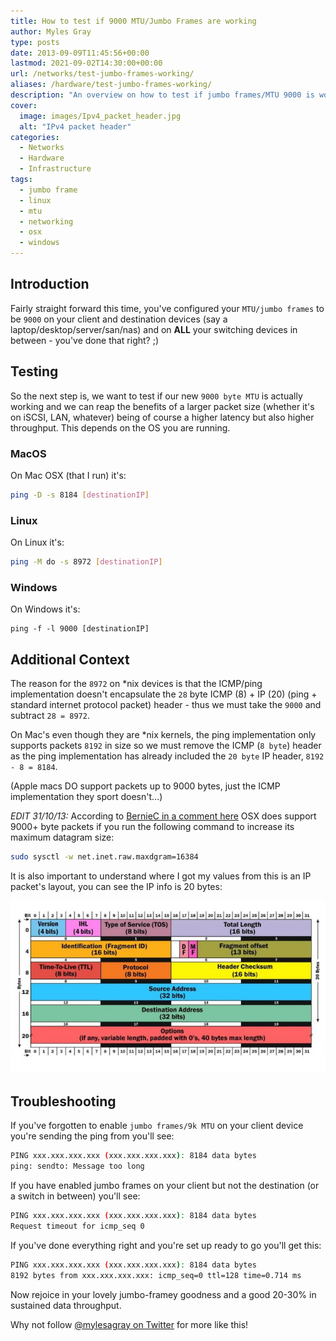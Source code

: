 ```yaml
---
title: How to test if 9000 MTU/Jumbo Frames are working
author: Myles Gray
type: posts
date: 2013-09-09T11:45:56+00:00
lastmod: 2021-09-02T14:30:00+00:00
url: /networks/test-jumbo-frames-working/
aliases: /hardware/test-jumbo-frames-working/
description: "An overview on how to test if jumbo frames/MTU 9000 is working on mac, Linux, and Windows"
cover:
  image: images/Ipv4_packet_header.jpg
  alt: "IPv4 packet header"
categories:
  - Networks
  - Hardware
  - Infrastructure
tags:
  - jumbo frame
  - linux
  - mtu
  - networking
  - osx
  - windows
---
```


## Introduction

Fairly straight forward this time, you've configured your `MTU/jumbo frames` to be `9000` on your client and destination devices (say a laptop/desktop/server/san/nas) and on **ALL** your switching devices in between - you've done that right? ;)

## Testing

So the next step is, we want to test if our new `9000 byte MTU` is actually working and we can reap the benefits of a larger packet size (whether it's on iSCSI, LAN, whatever) being of course a higher latency but also higher throughput. This depends on the OS you are running.

### MacOS

On Mac OSX (that I run) it's:

```bash
ping -D -s 8184 [destinationIP]
```

### Linux

On Linux it's:

```bash
ping -M do -s 8972 [destinationIP]
```

### Windows

On Windows it's:

```powerhsell
ping -f -l 9000 [destinationIP]
```

## Additional Context

The reason for the `8972` on *nix devices is that the ICMP/ping implementation doesn't encapsulate the `28` byte ICMP (8) + IP (20) (ping + standard internet protocol packet) header - thus we must take the `9000` and subtract `28 = 8972`.

On Mac's even though they are *nix kernels, the ping implementation only supports packets `8192` in size so we must remove the ICMP (`8 byte`) header as the ping implementation has already included the `20 byte` IP header, `8192 - 8 = 8184`.

(Apple macs DO support packets up to 9000 bytes, just the ICMP implementation they sport doesn't&#8230;)

_EDIT 31/10/13:_ According to [BernieC in a comment here][1] OSX does support 9000+ byte packets if you run the following command to increase its maximum datagram size:

```bash
sudo sysctl -w net.inet.raw.maxdgram=16384
```

It is also important to understand where I got my values from this is an IP packet's layout, you can see the IP info is 20 bytes:

![IP Packet][2]

## Troubleshooting

If you've forgotten to enable `jumbo frames/9k MTU` on your client device you're sending the ping from you'll see:

```bash
PING xxx.xxx.xxx.xxx (xxx.xxx.xxx.xxx): 8184 data bytes
ping: sendto: Message too long
```

If you have enabled jumbo frames on your client but not the destination (or a switch in between) you'll see:

```bash
PING xxx.xxx.xxx.xxx (xxx.xxx.xxx.xxx): 8184 data bytes
Request timeout for icmp_seq 0
```

If you've done everything right and you're set up ready to go you'll get this:

```bash
PING xxx.xxx.xxx.xxx (xxx.xxx.xxx.xxx): 8184 data bytes
8192 bytes from xxx.xxx.xxx.xxx: icmp_seq=0 ttl=128 time=0.714 ms
```

Now rejoice in your lovely jumbo-framey goodness and a good 20-30% in sustained data throughput.

Why not follow [@mylesagray on Twitter][3] for more like this!

 [1]: /hardware/test-jumbo-frames-working/#comments
 [2]: images/Ipv4_packet_header.jpg
 [3]: https://twitter.com/mylesagray